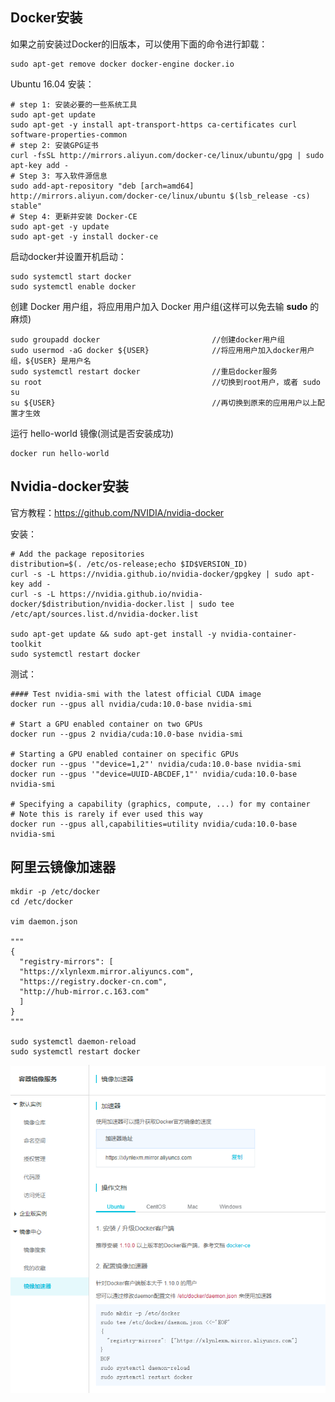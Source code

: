 ## Docker安装

如果之前安装过Docker的旧版本，可以使用下面的命令进行卸载：

```
sudo apt-get remove docker docker-engine docker.io
```

Ubuntu 16.04 安装：

```
# step 1: 安装必要的一些系统工具
sudo apt-get update
sudo apt-get -y install apt-transport-https ca-certificates curl software-properties-common
# step 2: 安装GPG证书
curl -fsSL http://mirrors.aliyun.com/docker-ce/linux/ubuntu/gpg | sudo apt-key add -
# Step 3: 写入软件源信息
sudo add-apt-repository "deb [arch=amd64] http://mirrors.aliyun.com/docker-ce/linux/ubuntu $(lsb_release -cs) stable"
# Step 4: 更新并安装 Docker-CE
sudo apt-get -y update
sudo apt-get -y install docker-ce

```

启动docker并设置开机启动：

```
sudo systemctl start docker
sudo systemctl enable docker
```

创建 Docker 用户组，将应用用户加入 Docker 用户组(这样可以免去输 **sudo** 的麻烦)

```
sudo groupadd docker                         //创建docker用户组
sudo usermod -aG docker ${USER}              //将应用用户加入docker用户组，${USER} 是用户名
sudo systemctl restart docker                //重启docker服务
su root                                      //切换到root用户，或者 sudo su
su ${USER}                                   //再切换到原来的应用用户以上配置才生效
```

运行 hello-world 镜像(测试是否安装成功)

```
docker run hello-world
```



## Nvidia-docker安装

官方教程：https://github.com/NVIDIA/nvidia-docker

安装：

```
# Add the package repositories
distribution=$(. /etc/os-release;echo $ID$VERSION_ID)
curl -s -L https://nvidia.github.io/nvidia-docker/gpgkey | sudo apt-key add -
curl -s -L https://nvidia.github.io/nvidia-docker/$distribution/nvidia-docker.list | sudo tee /etc/apt/sources.list.d/nvidia-docker.list

sudo apt-get update && sudo apt-get install -y nvidia-container-toolkit
sudo systemctl restart docker
```

测试：

```
#### Test nvidia-smi with the latest official CUDA image
docker run --gpus all nvidia/cuda:10.0-base nvidia-smi

# Start a GPU enabled container on two GPUs
docker run --gpus 2 nvidia/cuda:10.0-base nvidia-smi

# Starting a GPU enabled container on specific GPUs
docker run --gpus '"device=1,2"' nvidia/cuda:10.0-base nvidia-smi
docker run --gpus '"device=UUID-ABCDEF,1"' nvidia/cuda:10.0-base nvidia-smi

# Specifying a capability (graphics, compute, ...) for my container
# Note this is rarely if ever used this way
docker run --gpus all,capabilities=utility nvidia/cuda:10.0-base nvidia-smi
```



## 阿里云镜像加速器

```
mkdir -p /etc/docker
cd /etc/docker

vim daemon.json 

"""
{
  "registry-mirrors": [
  "https://xlynlexm.mirror.aliyuncs.com",
  "https://registry.docker-cn.com",
  "http://hub-mirror.c.163.com"
  ]
}
"""

sudo systemctl daemon-reload
sudo systemctl restart docker
```

![image-20200528143700941](docker及nvidia-docker安装.assets/image-20200528143700941.png)